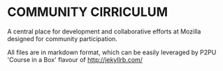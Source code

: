 # COMMUNITY CIRRICULUM

A central place for development and collaborative efforts at Mozilla designed for community participation.

All files are in markdown format, which can be easily leveraged by P2PU 'Course in a Box' flavour of http://jekyllrb.com/

